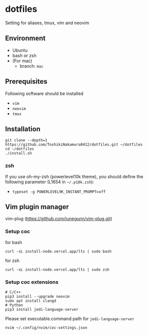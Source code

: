 # dotfiles
Setting for aliases, tmux, vim and neovim
## Environment
- Ubuntu
- bash or zsh
- (For mac)
  - branch: `mac`
## Prerequisites
Following software should be installed
- `vim`
- `neovim`
- `tmux`
## Installation
```
git clone --depth=1 https://github.com/ToshikiNakamura0412/dotfiles.git ~/dotfiles
cd ~/dotfiles
./install.sh
```
### zsh
If you use oh-my-zsh (powerlevel10k theme), you should define the following parameter (L1654 in `~/.p10k.zsh`):
- `typeset -g POWERLEVEL9K_INSTANT_PROMPT=off`
## Vim plugin manager
vim-plug (https://github.com/junegunn/vim-plug.git)
### Setup coc
for bash
```
curl -sL install-node.vercel.app/lts | sudo bash
```
for zsh
```
curl -sL install-node.vercel.app/lts | sudo zsh
```
### Setup coc extensions
```
# C/C++
pip3 install --upgrade neovim
sudo apt install clangd
# Python
pip3 install jedi-language-server
```
Please set executable.command path for `jedi-language-server`
```
nvim ~/.config/nvim/coc-settings.json
```
